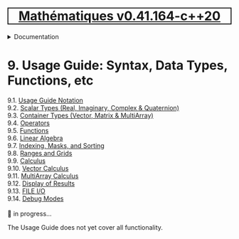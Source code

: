 [<h1 style='border: 2px solid; text-align: center'>Mathématiques v0.41.164-c++20</h1>](../../README.md)

<details>

<summary>Documentation</summary>

# [Documentation](../README.md)<br>
Chapter 1. [License](../license/README.md)<br>
Chapter 2. [About](../about/README.md)<br>
Chapter 3. [Objectives](../objectives/README.md)<br>
Chapter 4. [Status & Release Notes](../status-release/README.md)<br>
Chapter 5. [Upcoming Development](../development-schedule/README.md)<br>
Chapter 6. [Introduction with Examples](../intro/README.md)<br>
Chapter 7. [Installation](../installation/README.md)<br>
Chapter 8. [Your First Mathématiques Project](../first-project/README.md)<br>
Chapter 9. _Usage Guide: Syntax, Data Types, Functions, etc_ <br>
Chapter 10. [Benchmarks](../benchmarks/README.md)<br>
Chapter 11. [Tests](../test/README.md)<br>
Chapter 12. [Developer Guide: Modifying and Extending Mathématiques](../developer-guide/README.md)<br>


</details>



# 9. Usage Guide: Syntax, Data Types, Functions, etc

9.1. [Usage Guide Notation](notation/README.md)<br>
9.2. [Scalar Types (Real, Imaginary, Complex & Quaternion)](numbers/README.md)<br>
9.3. [Container Types (Vector, Matrix & MultiArray)](multiarrays/README.md)<br>
9.4. [Operators](operators/README.md)<br>
9.5. [Functions](functions/README.md)<br>
9.6. [Linear Algebra](linear-algebra/README.md)<br>
9.7. [Indexing, Masks, and Sorting](indexing-sorting/README.md)<br>
9.8. [Ranges and Grids](ranges-grids/README.md)<br>
9.9. [Calculus](calculus/README.md)<br>
9.10. [Vector Calculus](vector-calculus/README.md)<br>
9.11. [MultiArray Calculus](tensor-calculus/README.md)<br>
9.12. [Display of Results](display/README.md)<br>
9.13. [FILE I/O](file-io/README.md)<br>
9.14. [Debug Modes](debug/README.md)<br>
<br>
🚧 in progress...

The Usage Guide does not yet cover all functionality.


